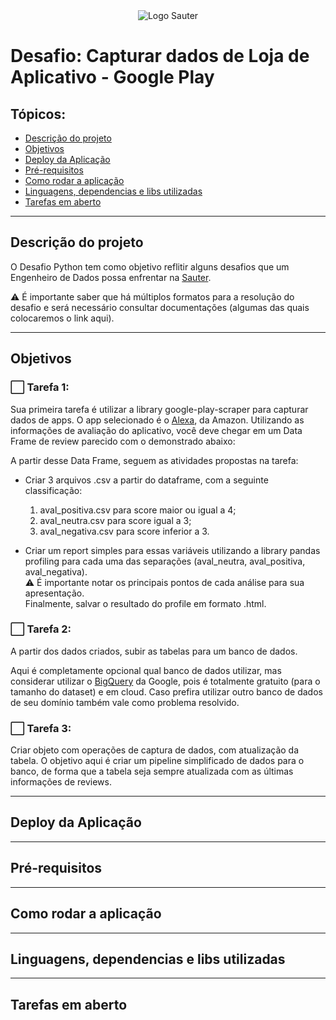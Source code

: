 <center>
    <img src="https://media-exp1.licdn.com/dms/image/C560BAQELq6lcdu8Xkg/company-logo_200_200/0/1613521319124?e=2159024400&v=beta&t=rkziCjgTtGAmYcAJcMnjog3MjCWaxBNuptvnMhynvno" alt="Logo Sauter" style="zoom:100%;" />
</center>

# Desafio: Capturar dados de Loja de Aplicativo - Google Play

## Tópicos:
- [Descrição do projeto](#descrição-do-projeto)
- [Objetivos](#objetivos)
- [Deploy da Aplicação](#deploy-da-aplicação)
- [Pré-requisitos](#pré-requisitos)
- [Como rodar a aplicação](#como-rodar-a-aplicação)
- [Linguagens, dependencias e libs utilizadas](#linguagens-dependencias-e-libs-utilizadas)
- [Tarefas em aberto](#tarefas-em-aberto)

------

## Descrição do projeto
O Desafio Python tem como objetivo reflitir alguns desafios que um Engenheiro de Dados possa enfrentar na [Sauter](https://sauter.digital/).

⚠ É importante saber que há múltiplos formatos para a resolução do desafio e será necessário consultar documentações (algumas das quais colocaremos o link aqui).

------

## Objetivos

### ⬜ Tarefa 1: 
Sua primeira tarefa é utilizar a library google-play-scraper para capturar dados de apps.
O app selecionado é o [Alexa](https://play.google.com/store/apps/details?id=com.amazon.dee.app), da Amazon.
Utilizando as informações de avaliação do aplicativo, você deve chegar em um Data Frame de
review parecido com o demonstrado abaixo:

A partir desse Data Frame, seguem as atividades propostas na tarefa:

- Criar 3 arquivos .csv a partir do dataframe, com a seguinte classificação:
    1. aval_positiva.csv para score maior ou igual a 4; 
    2. aval_neutra.csv para score igual a 3;
    3. aval_negativa.csv para score inferior a 3.

- Criar um report simples para essas variáveis utilizando a library pandas profiling para
cada uma das separações (aval_neutra, aval_positiva, aval_negativa). </br>
⚠ É importante notar os principais pontos de cada análise para sua apresentação.</br>
Finalmente, salvar o resultado do profile em formato .html.

### ⬜ Tarefa 2: 
A partir dos dados criados, subir as tabelas para um banco de dados.

Aqui é completamente opcional qual banco de dados utilizar, mas considerar utilizar o [BigQuery](https://cloud.google.com/bigquery/docs/tables) da Google, pois é totalmente gratuito (para o tamanho do dataset) e em cloud.
Caso prefira utilizar outro banco de dados de seu domínio também vale como problema resolvido.

### ⬜ Tarefa 3: 
Criar objeto com operações de captura de dados, com atualização da tabela.
O objetivo aqui é criar um pipeline simplificado de dados para o banco, de forma que a tabela
seja sempre atualizada com as últimas informações de reviews.

------
## Deploy da Aplicação

------

## Pré-requisitos

------

## Como rodar a aplicação

------

## Linguagens, dependencias e libs utilizadas

------

## Tarefas em aberto